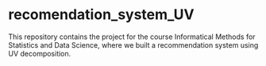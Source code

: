 # recomendation_system_UV
This repository contains the project for the course Informatical Methods for Statistics and Data Science, where we built a recommendation system using UV decomposition.
